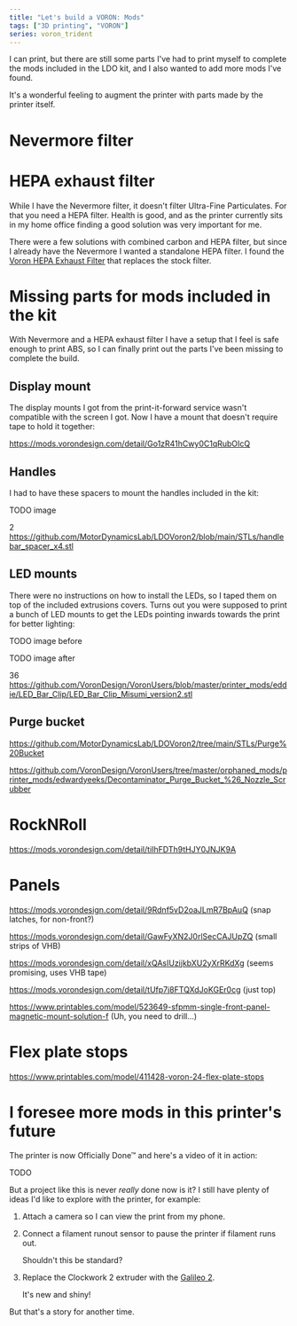```yaml
---
title: "Let's build a VORON: Mods"
tags: ["3D printing", "VORON"]
series: voron_trident
---
```


I can print, but there are still some parts I've had to print myself to complete the mods included in the LDO kit, and I also wanted to add more mods I've found.

It's a wonderful feeling to augment the printer with parts made by the printer itself.

# Nevermore filter

# HEPA exhaust filter

While I have the Nevermore filter, it doesn't filter Ultra-Fine Particulates.
For that you need a HEPA filter.
Health is good, and as the printer currently sits in my home office finding a good solution was very important for me.

There were a few solutions with combined carbon and HEPA filter, but since I already have the Nevermore I wanted a standalone HEPA filter.
I found the [Voron HEPA Exhaust Filter][] that replaces the stock filter.

[Voron HEPA Exhaust Filter]: https://github.com/jmattingley23/voron-hepa-exhaust-filter

# Missing parts for mods included in the kit

With Nevermore and a HEPA exhaust filter I have a setup that I feel is safe enough to print ABS, so I can finally print out the parts I've been missing to complete the build.

## Display mount

The display mounts I got from the print-it-forward service wasn't compatible with the screen I got.
Now I have a mount that doesn't require tape to hold it together:

<https://mods.vorondesign.com/detail/Go1zR41hCwy0C1qRubOIcQ>

## Handles

I had to have these spacers to mount the handles included in the kit:

TODO image

2 <https://github.com/MotorDynamicsLab/LDOVoron2/blob/main/STLs/handlebar_spacer_x4.stl>

## LED mounts

There were no instructions on how to install the LEDs, so I taped them on top of the included extrusions covers.
Turns out you were supposed to print a bunch of LED mounts to get the LEDs pointing inwards towards the print for better lighting:

TODO image before

TODO image after

36 <https://github.com/VoronDesign/VoronUsers/blob/master/printer_mods/eddie/LED_Bar_Clip/LED_Bar_Clip_Misumi_version2.stl>

## Purge bucket

<https://github.com/MotorDynamicsLab/LDOVoron2/tree/main/STLs/Purge%20Bucket>

<https://github.com/VoronDesign/VoronUsers/tree/master/orphaned_mods/printer_mods/edwardyeeks/Decontaminator_Purge_Bucket_%26_Nozzle_Scrubber>

# RockNRoll

<https://mods.vorondesign.com/detail/tiIhFDTh9tHJY0JNJK9A>

# Panels

<https://mods.vorondesign.com/detail/9Rdnf5vD2oaJLmR7BpAuQ> (snap latches, for non-front?)

<https://mods.vorondesign.com/detail/GawFyXN2J0rlSecCAJUpZQ> (small strips of VHB)

<https://mods.vorondesign.com/detail/xQAsIUzijkbXU2yXrRKdXg> (seems promising, uses VHB tape)

<https://mods.vorondesign.com/detail/tUfp7j8FTQXdJoKGEr0cg> (just top)

<https://www.printables.com/model/523649-sfpmm-single-front-panel-magnetic-mount-solution-f> (Uh, you need to drill...)

# Flex plate stops

<https://www.printables.com/model/411428-voron-24-flex-plate-stops>

# I foresee more mods in this printer's future

The printer is now Officially Done™ and here's a video of it in action:

TODO

But a project like this is never *really* done now is it?
I still have plenty of ideas I'd like to explore with the printer, for example:

1. Attach a camera so I can view the print from my phone.

1. Connect a filament runout sensor to pause the printer if filament runs out.

   Shouldn't this be standard?

1. Replace the Clockwork 2 extruder with the [Galileo 2].

   It's new and shiny!

But that's a story for another time.

[Noctua FN-A6x25]: https://noctua.at/en/nf-a6x25-flx
[4pin]: https://www.nicksherlock.com/2022/01/driving-a-4-pin-computer-pwm-fan-on-the-btt-octopus-using-klipper/
[noctua-pins]: https://faqs.noctua.at/en/support/solutions/articles/101000081757
[Galileo 2]: https://github.com/JaredC01/Galileo2
